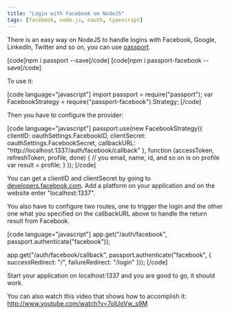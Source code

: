 ```yaml
---
title: "Login with Facebook on NodeJS"
tags: [facebook, node.js, oauth, typescript]
---
```


There is an easy way on NodeJS to handle logins with Facebook, Google, LinkedIn, Twitter and so on, you can use <a href="http://passportjs.org/" target="_blank">passport</a>.

[code]npm i passport --save[/code]
[code]npm i passport-facebook --save[/code]
<!--more-->

To use it:

[code language="javascript"]
import passport = require("passport");
var FacebookStrategy = require("passport-facebook").Strategy;
[/code]

Then you have to configure the provider:

[code language="javascript"]
passport.use(new FacebookStrategy({
    clientID: oauthSettings.FacebookID,
    clientSecret: oauthSettings.FacebookSecret,
    callbackURL: "http://localhost:1337/auth/facebook/callback"
},
    function (accessToken, refreshToken, profile, done)
    {
        // you email, name, id, and so on is on profile
        var result = profile;
    }
));
[/code]

You can get a clientID and clientSecret by going to <a href="https://developers.facebook.com/" target="_blank">developers.facebook.com</a>. Add a platform on your application and on the website enter "localhost:1337".

You also have to configure two routes, one to trigger the login and the other one what you specified on the callbackURL above to handle the return result from Facebook.

[code language="javascript"]
app.get("/auth/facebook", passport.authenticate("facebook"));

app.get("/auth/facebook/callback",
    passport.authenticate("facebook", {
        successRedirect: "/",
        failureRedirect: "/login"
    }));
[/code]

Start your application on localhost:1337 and you are good to go, it should work.

You can also watch this video that shows how to accomplish it:
http://www.youtube.com/watch?v=7olUoVw_s9M

